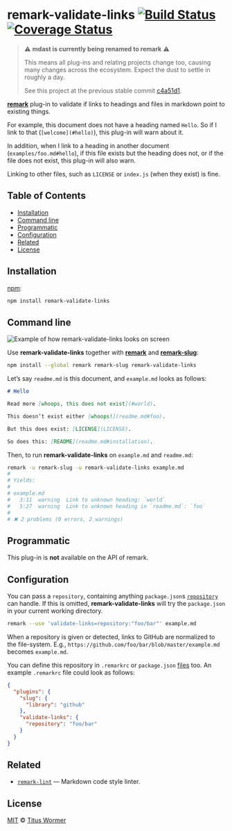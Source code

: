 # remark-validate-links [![Build Status](https://img.shields.io/travis/wooorm/remark-validate-links.svg)](https://travis-ci.org/wooorm/remark-validate-links) [![Coverage Status](https://img.shields.io/codecov/c/github/wooorm/remark-validate-links.svg)](https://codecov.io/github/wooorm/remark-validate-links)

> :warning: **mdast is currently being renamed to remark** :warning:
> 
> This means all plug-ins and relating projects change too, causing many
> changes across the ecosystem. Expect the dust to settle in roughly a day.
> 
> See this project at the previous stable commit
> [c4a51d1](https://github.com/wooorm/remark-github/commit/c4a51d1).

[**remark**](https://github.com/wooorm/remark) plug-in to validate if links to
headings and files in markdown point to existing things.

For example, this document does not have a heading named `Hello`. So if I
link to that (`[welcome](#hello)`), this plug-in will warn about it.

In addition, when I link to a heading in another document
(`examples/foo.md#hello`), if this file exists but the heading does not,
or if the file does not exist, this plug-in will also warn.

Linking to other files, such as `LICENSE` or `index.js` (when they exist)
is fine.

## Table of Contents

*   [Installation](#installation)
*   [Command line](#command-line)
*   [Programmatic](#programmatic)
*   [Configuration](#configuration)
*   [Related](#related)
*   [License](#license)

## Installation

[npm](https://docs.npmjs.com/cli/install):

```bash
npm install remark-validate-links
```

## Command line

![Example of how remark-validate-links looks on screen](https://cdn.rawgit.com/wooorm/remark-validate-links/master/screenshot.png)

Use **remark-validate-links** together with [**remark**](https://github.com/wooorm/remark)
and [**remark-slug**](https://github.com/wooorm/remark-slug):

```bash
npm install --global remark remark-slug remark-validate-links
```

Let’s say `readme.md` is this document, and `example.md` looks as follows:

```md
# Hello

Read more [whoops, this does not exist](#world).

This doesn’t exist either [whoops!](readme.md#foo).

But this does exist: [LICENSE](LICENSE).

So does this: [README](readme.md#installation).
```

Then, to run **remark-validate-links** on `example.md` and `readme.md`:

```bash
remark -u remark-slug -u remark-validate-links example.md
#
# Yields:
#
# example.md
#   3:11  warning  Link to unknown heading: `world`
#   5:27  warning  Link to unknown heading in `readme.md`: `foo`
#
# ✖ 2 problems (0 errors, 2 warnings)
```

## Programmatic

This plug-in is **not** available on the API of remark.

## Configuration

You can pass a `repository`, containing anything `package.json`s
[`repository`](https://docs.npmjs.com/files/package.json#repository) can
handle. If this is omitted, **remark-validate-links** will try
the `package.json` in your current working directory.

```bash
remark --use 'validate-links=repository:"foo/bar"' example.md
```

When a repository is given or detected, links to GitHub are normalized
to the file-system. E.g., `https://github.com/foo/bar/blob/master/example.md`
becomes `example.md`.

You can define this repository in `.remarkrc` or `package.json` [files](https://github.com/wooorm/remark/blob/master/doc/remarkrc.5.md)
too. An example `.remarkrc` file could look as follows:

```json
{
  "plugins": {
    "slug": {
      "library": "github"
    },
    "validate-links": {
      "repository": "foo/bar"
    }
  }
}
```

## Related

*   [`remark-lint`](https://github.com/wooorm/remark-lint)
    — Markdown code style linter.

## License

[MIT](LICENSE) © [Titus Wormer](http://wooorm.com)
